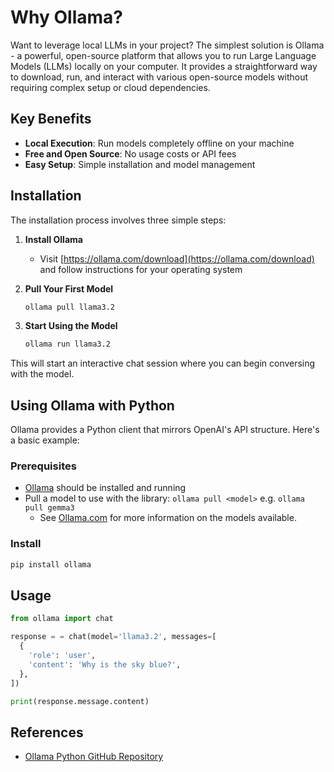 # Why Ollama?

Want to leverage local LLMs in your project? The simplest solution is Ollama - a powerful, open-source platform that allows you to run Large Language Models (LLMs) locally on your computer. It provides a straightforward way to download, run, and interact with various open-source models without requiring complex setup or cloud dependencies.

## Key Benefits

- **Local Execution**: Run models completely offline on your machine
- **Free and Open Source**: No usage costs or API fees
- **Easy Setup**: Simple installation and model management

## Installation

The installation process involves three simple steps:

1. **Install Ollama**
   - Visit [https://ollama.com/download](https://ollama.com/download) and follow instructions for your operating system

2. **Pull Your First Model**
   ```bash
   ollama pull llama3.2
   ```

3. **Start Using the Model**
   ```bash
   ollama run llama3.2
   ```

This will start an interactive chat session where you can begin conversing with the model.

## Using Ollama with Python

Ollama provides a Python client that mirrors OpenAI's API structure. Here's a basic example:

### Prerequisites

- [Ollama](https://ollama.com/download) should be installed and running
- Pull a model to use with the library: `ollama pull <model>` e.g. `ollama pull gemma3`
  - See [Ollama.com](https://ollama.com/search) for more information on the models available.

### Install

```sh
pip install ollama
```

## Usage

```python
from ollama import chat

response = = chat(model='llama3.2', messages=[
  {
    'role': 'user',
    'content': 'Why is the sky blue?',
  },
])

print(response.message.content)
```

## References
- [Ollama Python GitHub Repository](https://github.com/ollama/ollama-python)